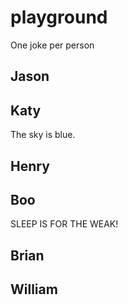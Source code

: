 # playground

One joke per person

## Jason

## Katy
The sky is blue.

## Henry

## Boo
SLEEP IS FOR THE WEAK!
## Brian

## William